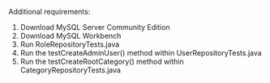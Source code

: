 Additional requirements:
1) Download MySQL Server Community Edition
2) Download MySQL Workbench
3) Run RoleRepositoryTests.java
4) Run the testCreateAdminUser() method within UserRepositoryTests.java
5) Run the testCreateRootCategory() method within CategoryRepositoryTests.java
